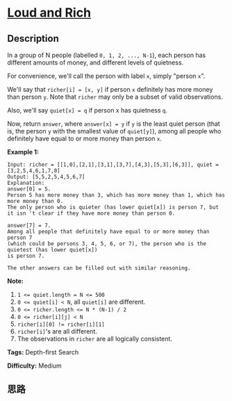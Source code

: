 # [Loud and Rich][title]

## Description

In a group of N people (labelled `0, 1, 2, ..., N-1`), each person has
different amounts of money, and different levels of quietness.

For convenience, we'll call the person with label `x`, simply "person `x`".

We'll say that `richer[i] = [x, y]` if person `x` definitely has more money
than person `y`.  Note that `richer` may only be a subset of valid
observations.

Also, we'll say `quiet[x] = q` if person x has quietness `q`.

Now, return `answer`, where `answer[x] = y` if `y` is the least quiet person
(that is, the person `y` with the smallest value of `quiet[y]`), among all
people who definitely have equal to or more money than person `x`.



**Example 1:**
            Input: richer = [[1,0],[2,1],[3,1],[3,7],[4,3],[5,3],[6,3]], quiet = [3,2,5,4,6,1,7,0]    Output: [5,5,2,5,4,5,6,7]    Explanation:    answer[0] = 5.    Person 5 has more money than 3, which has more money than 1, which has more money than 0.    The only person who is quieter (has lower quiet[x]) is person 7, but    it isn 't clear if they have more money than person 0.        answer[7] = 7.    Among all people that definitely have equal to or more money than person 7    (which could be persons 3, 4, 5, 6, or 7), the person who is the quietest (has lower quiet[x])    is person 7.        The other answers can be filled out with similar reasoning.    

**Note:**

  1. `1 <= quiet.length = N <= 500`
  2. `0 <= quiet[i] < N`, all `quiet[i]` are different.
  3. `0 <= richer.length <= N * (N-1) / 2`
  4. `0 <= richer[i][j] < N`
  5. `richer[i][0] != richer[i][1]`
  6. `richer[i]`'s are all different.
  7. The observations in `richer` are all logically consistent.


**Tags:** Depth-first Search

**Difficulty:** Medium

## 思路

[title]: https://leetcode.com/problems/loud-and-rich

